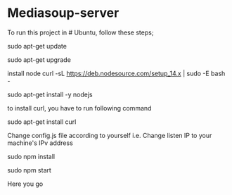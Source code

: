 # Mediasoup-server
To run this project in # Ubuntu, follow these steps;

sudo apt-get update

sudo apt-get upgrade

install node
curl -sL https://deb.nodesource.com/setup_14.x | sudo -E bash -

sudo apt-get install -y nodejs

to install curl, you have to run following command

sudo apt-get install curl


Change config.js file according to yourself i.e. 
Change listen IP to your machine's IPv address

sudo npm install

sudo npm start

Here you go
